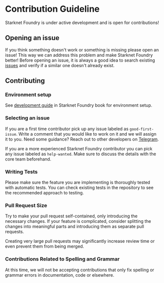 # Contribution Guideline

Starknet Foundry is under active development and is open for contributions!

## Opening an issue 

If you think something doesn't work or something is missing please open an issue! This way we can address this problem
and make Starknet Foundry better!
Before opening an issue, it is always a good idea to search existing 
[issues](https://github.com/foundry-rs/starknet-foundry/issues) and verify if a similar one doesn't already exist. 


## Contributing

### Environment setup

See [development guide](https://foundry-rs.github.io/starknet-foundry/development/environment-setup.html) in Starknet
Foundry book for environment setup.

### Selecting an issue
If you are a first time contributor pick up any issue labeled as `good-first-issue`. Write a comment that you would like to 
work on it and we will assign it to you. Need some guidance? Reach out to other developers on [Telegram](https://t.me/+d8ULaPxeRqlhMDNk).

If you are a more experienced Starknet Foundry contributor you can pick any issue labeled as `help-wanted`. Make sure to discuss the details with the core team beforehand.

### Writing Tests

Please make sure the feature you are implementing is thoroughly tested with automatic tests.
You can check existing tests in the repository to see the recommended approach to testing.

### Pull Request Size

Try to make your pull request self-contained, only introducing the necessary changes.
If your feature is complicated,
consider splitting the changes into meaningful parts and introducing them as separate pull requests.

Creating very large pull requests may significantly increase review time or even prevent them from being merged.

### Contributions Related to Spelling and Grammar

At this time, we will not be accepting contributions that only fix spelling or grammar errors in documentation, code or
elsewhere.
